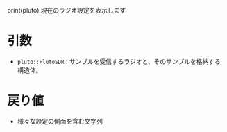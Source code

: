 print(pluto)    現在のラジオ設定を表示します

# 引数

  * `pluto::PlutoSDR` : サンプルを受信するラジオと、そのサンプルを格納する構造体。

# 戻り値

  * 様々な設定の側面を含む文字列
